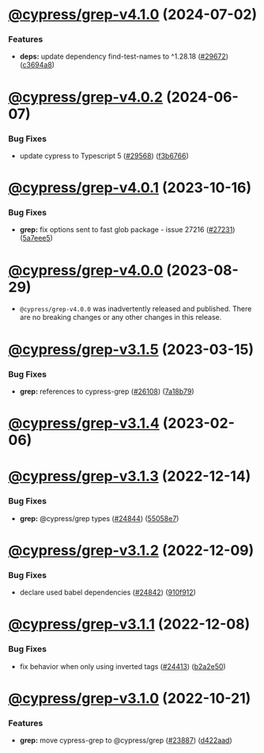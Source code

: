 # [@cypress/grep-v4.1.0](https://github.com/cypress-io/cypress/compare/@cypress/grep-v4.0.2...@cypress/grep-v4.1.0) (2024-07-02)


### Features

* **deps:** update dependency find-test-names to ^1.28.18 ([#29672](https://github.com/cypress-io/cypress/issues/29672)) ([c3694a8](https://github.com/cypress-io/cypress/commit/c3694a8835f715c9fb3cd1713dbe60f1b047c2ff))

# [@cypress/grep-v4.0.2](https://github.com/cypress-io/cypress/compare/@cypress/grep-v4.0.1...@cypress/grep-v4.0.2) (2024-06-07)


### Bug Fixes

* update cypress to Typescript 5 ([#29568](https://github.com/cypress-io/cypress/issues/29568)) ([f3b6766](https://github.com/cypress-io/cypress/commit/f3b67666a5db0438594339c379cf27e1fd1e4abc))

# [@cypress/grep-v4.0.1](https://github.com/cypress-io/cypress/compare/@cypress/grep-v4.0.0...@cypress/grep-v4.0.1) (2023-10-16)


### Bug Fixes

* **grep:** fix options sent to fast glob package - issue 27216 ([#27231](https://github.com/cypress-io/cypress/issues/27231)) ([5a7eee5](https://github.com/cypress-io/cypress/commit/5a7eee573ec196dc0fcd98768ab021828a3f1307))

# [@cypress/grep-v4.0.0](https://github.com/cypress-io/cypress/compare/@cypress/grep-v3.1.5...@cypress/grep-v4.0.0) (2023-08-29)


* `@cypress/grep-v4.0.0` was inadvertently released and published. There are no breaking changes or any other changes in this release.

# [@cypress/grep-v3.1.5](https://github.com/cypress-io/cypress/compare/@cypress/grep-v3.1.4...@cypress/grep-v3.1.5) (2023-03-15)


### Bug Fixes

* **grep:** references to cypress-grep ([#26108](https://github.com/cypress-io/cypress/issues/26108)) ([7a18b79](https://github.com/cypress-io/cypress/commit/7a18b79efae64dc1fc32fb5aaa89969e83971c6f))

# [@cypress/grep-v3.1.4](https://github.com/cypress-io/cypress/compare/@cypress/grep-v3.1.3...@cypress/grep-v3.1.4) (2023-02-06)

# [@cypress/grep-v3.1.3](https://github.com/cypress-io/cypress/compare/@cypress/grep-v3.1.2...@cypress/grep-v3.1.3) (2022-12-14)


### Bug Fixes

* **grep:** @cypress/grep types ([#24844](https://github.com/cypress-io/cypress/issues/24844)) ([55058e7](https://github.com/cypress-io/cypress/commit/55058e7783420d0946bd19eeb72a08ccf3f3a86e))

# [@cypress/grep-v3.1.2](https://github.com/cypress-io/cypress/compare/@cypress/grep-v3.1.1...@cypress/grep-v3.1.2) (2022-12-09)


### Bug Fixes

* declare used babel dependencies ([#24842](https://github.com/cypress-io/cypress/issues/24842)) ([910f912](https://github.com/cypress-io/cypress/commit/910f912373bf857a196e2a0d1a73606e3ee199be))

# [@cypress/grep-v3.1.1](https://github.com/cypress-io/cypress/compare/@cypress/grep-v3.1.0...@cypress/grep-v3.1.1) (2022-12-08)


### Bug Fixes

* fix behavior when only using inverted tags ([#24413](https://github.com/cypress-io/cypress/issues/24413)) ([b2a2e50](https://github.com/cypress-io/cypress/commit/b2a2e508638d5132fc30e01d707de81d22fde359))

# [@cypress/grep-v3.1.0](https://github.com/cypress-io/cypress/compare/@cypress/grep-v3.0.3...@cypress/grep-v3.1.0) (2022-10-21)


### Features

* **grep:** move cypress-grep to @cypress/grep ([#23887](https://github.com/cypress-io/cypress/issues/23887)) ([d422aad](https://github.com/cypress-io/cypress/commit/d422aadfa10e5aaac17ed0e4dd5e18a73d821490))
